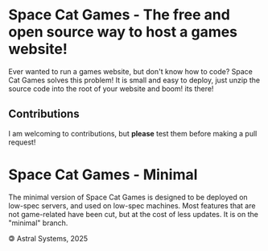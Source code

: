 # Space Cat Games - The free and open source way to host a games website!
Ever wanted to run a games website, but don't know how to code? Space Cat Games solves this problem! It is small and easy to deploy, just unzip the source code into the root of your website and boom! its there!
## Contributions
I am welcoming to contributions, but **please** test them before making a pull request!
# Space Cat Games - Minimal
The minimal version of Space Cat Games is designed to be deployed on low-spec servers, and used on low-spec machines. Most features that are not game-related have been cut, but at the cost of less updates. It is on the "minimal" branch.



















 🄯 Astral Systems, 2025
